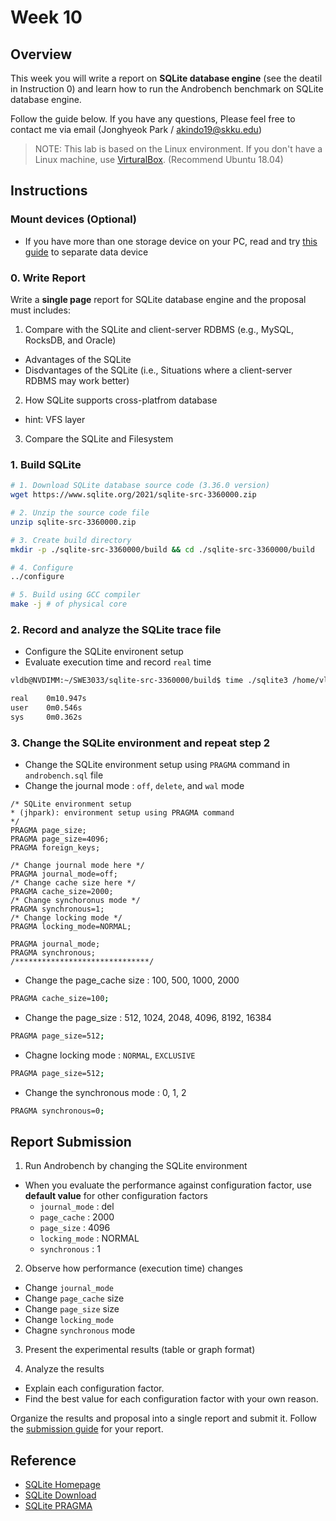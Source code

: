 # Week 10

## Overview

This week you will write a report on **SQLite database engine** (see the deatil in Instruction 0)
and learn how to run the  Androbench benchmark on SQLite database engine.

Follow the guide below. If you have any questions, Please feel free to contact me via email (Jonghyeok Park / akindo19@skku.edu)

> NOTE: This lab is based on the Linux environment. If you don't have a Linux machine, use [VirturalBox](https://www.virtualbox.org/). (Recommend Ubuntu 18.04)

## Instructions

### Mount devices (Optional)

- If you have more than one storage device on your PC, read and try [this guide](../week-1/reference/mount-guide.md) to separate data device

### 0. Write Report

Write a **single page** report for SQLite database engine and the proposal must includes:

1. Compare with the SQLite and client-server RDBMS (e.g., MySQL, RocksDB, and Oracle)
  - Advantages of the SQLite 
  - Disdvantages of the SQLite (i.e., Situations where a client-server RDBMS may work better)

2. How SQLite supports cross-platfrom database
  - hint: VFS layer

3. Compare the SQLite and Filesystem


### 1. Build SQLite

```bash
# 1. Download SQLite database source code (3.36.0 version)
wget https://www.sqlite.org/2021/sqlite-src-3360000.zip

# 2. Unzip the source code file
unzip sqlite-src-3360000.zip

# 3. Create build directory
mkdir -p ./sqlite-src-3360000/build && cd ./sqlite-src-3360000/build

# 4. Configure 
../configure

# 5. Build using GCC compiler
make -j # of physical core
```

### 2. Record and analyze the SQLite trace file 
- Configure the SQLite environent setup
- Evaluate execution time and record `real` time

```bash
vldb@NVDIMM:~/SWE3033/sqlite-src-3360000/build$ time ./sqlite3 /home/vldb/ssd/androbench.db < androbench.sql &> /dev/null

real    0m10.947s
user    0m0.546s
sys     0m0.362s
```

### 3. Change the SQLite environment and repeat step 2

- Change the SQLite environment setup using `PRAGMA` command in `androbench.sql` file  
- Change the journal mode : `off`, `delete`, and `wal` mode 
```
/* SQLite environment setup 
* (jhpark): environment setup using PRAGMA command
*/
PRAGMA page_size;
PRAGMA page_size=4096;
PRAGMA foreign_keys;

/* Change journal mode here */
PRAGMA journal_mode=off;
/* Change cache size here */
PRAGMA cache_size=2000;
/* Change synchoronus mode */
PRAGMA synchronous=1;
/* Change locking mode */
PRAGMA locking_mode=NORMAL;

PRAGMA journal_mode;
PRAGMA synchronous;
/******************************/
```

- Change the page_cache size : 100, 500, 1000, 2000
```bash
PRAGMA cache_size=100;
```
- Change the page_size : 512, 1024, 2048, 4096, 8192, 16384
```bash
PRAGMA page_size=512;
```
- Chagne locking mode : `NORMAL`, `EXCLUSIVE`
```bash
PRAGMA page_size=512;
```
- Change the synchronous mode : 0, 1, 2 
```bash
PRAGMA synchronous=0;
```

## Report Submission

1. Run Androbench by changing the SQLite environment 
  - When you evaluate the performance against configuration factor, use **default value** for other configuration factors
    - `journal_mode` : del
    - `page_cache` : 2000
    - `page_size` : 4096
    - `locking_mode` : NORMAL
    - `synchronous` : 1

2. Observe how performance (execution time) changes 
  - Change `journal_mode`
  - Change `page_cache` size
  - Change `page_size` size
  - Change `locking_mode`
  - Chagne `synchronous` mode

3. Present the experimental results (table or graph format)

4. Analyze the results
  - Explain each configuration factor.
  - Find the best value for each configuration factor with your own reason.

Organize the results and proposal into a single report and submit it. Follow the [submission guide](../report-submission-guide.md) for your report.


## Reference
- [SQLite Homepage](https://www.sqlite.org/index.html) 
- [SQLite Download](https://www.sqlite.org/download.html)
- [SQLite PRAGMA](https://www.sqlite.org/pragma.html)
